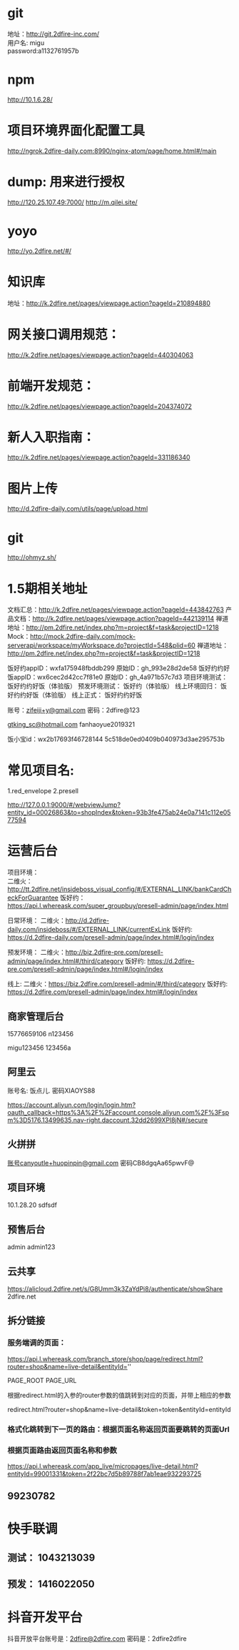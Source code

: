 # git
地址：http://git.2dfire-inc.com/  
用户名: migu  
password:a1132761957b  

# npm
http://10.1.6.28/

# 项目环境界面化配置工具 
http://ngrok.2dfire-daily.com:8990/nginx-atom/page/home.html#/main

# dump: 用来进行授权
http://120.25.107.49:7000/
http://m.qilei.site/

# yoyo
http://yo.2dfire.net/#/

# 知识库
地址：http://k.2dfire.net/pages/viewpage.action?pageId=210894880


# 网关接口调用规范： 
http://k.2dfire.net/pages/viewpage.action?pageId=440304063

# 前端开发规范：
http://k.2dfire.net/pages/viewpage.action?pageId=204374072

# 新人入职指南：
http://k.2dfire.net/pages/viewpage.action?pageId=331186340

# 图片上传 
http://d.2dfire-daily.com/utils/page/upload.html

# git
http://ohmyz.sh/

# 1.5期相关地址
文档汇总：http://k.2dfire.net/pages/viewpage.action?pageId=443842763
产品文档：http://k.2dfire.net/pages/viewpage.action?pageId=442139114
禅道地址：http://pm.2dfire.net/index.php?m=project&f=task&projectID=1218
Mock：http://mock.2dfire-daily.com/mock-serverapi/workspace/myWorkspace.do?projectId=548&plid=60
禅道地址：http://pm.2dfire.net/index.php?m=project&f=task&projectID=1218

饭好约appID：wxfa175948fbddb299
原始ID：gh_993e28d2de58
饭好约约好饭appID：wx6cec2d42cc7f81e0
原始ID：gh_4a971b57c7d3
项目环境测试： 饭好约约好饭（体验版）
预发环境测试： 饭好约（体验版）
线上环境回归： 饭好约约好饭（体验版）
线上正式：    饭好约约好饭


账号：zifeiji+y@gmail.com  密码：2dfire@123

gtking_sc@hotmail.com
fanhaoyue2019321

饭小宝id：wx2b17693f46728144
5c518de0ed0409b040973d3ae295753b

# 常见项目名:
1.red_envelope
2.presell

http://127.0.0.1:9000/#/webviewJump?entity_id=00026863&to=shopIndex&token=93b3fe475ab24e0a7141c112e0577594

# 运营后台
项目环境：  
	二维火：http://tt.2dfire.net/insideboss_visual_config/#/EXTERNAL_LINK/bankCardCheckForGuarantee
	饭好约：https://api.l.whereask.com/super_groupbuy/presell-admin/page/index.html

日常环境：
	二维火：http://d.2dfire-daily.com/insideboss/#/EXTERNAL_LINK/currentExLink
	饭好约: https://d.2dfire-daily.com/presell-admin/page/index.html#/login/index

预发环境：
	二维火：http://biz.2dfire-pre.com/presell-admin/page/index.html#/third/category
	饭好约: https://d.2dfire-pre.com/presell-admin/page/index.html#/login/index

线上:
	二维火：https://biz.2dfire.com/presell-admin/#/third/category
	饭好约: https://d.2dfire.com/presell-admin/page/index.html#/login/index

## 商家管理后台
15776659106
n123456

migu123456
123456a

## 阿里云
账号名: 饭点儿. 密码XIAOYS88

https://account.aliyun.com/login/login.htm?oauth_callback=https%3A%2F%2Faccount.console.aliyun.com%2F%3Fspm%3D5176.13499635.nav-right.daccount.32dd2699XPl8jN#/secure

## 火拼拼
账号canyoutle+huopinpin@gmail.com
密码CB8dgqAa65pwvF@

## 项目环境
10.1.28.20
sdfsdf


## 预售后台
admin
admin123

## 云共享
https://alicloud.2dfire.net/s/G8Umm3k3ZaYdPi8/authenticate/showShare
2dfire.net

## 拆分链接

### 服务端调的页面：
https://api.l.whereask.com/branch_store/shop/page/redirect.html?router=shop&name=live-detail&entityId=''

PAGE_ROOT
PAGE_URL



根据redirect.html的入参的router参数的值跳转到对应的页面，并带上相应的参数

redirect.html?router=shop&name=live-detail&token=token&entityId=entityId

### 格式化跳转到下一页的路由：根据页面名称返回页面要跳转的页面Url
### 根据页面路由返回页面名称和参数

https://api.l.whereask.com/app_live/micropages/live-detail.html?entityId=99001331&token=2f22bc7d5b89788f7ab1eae932293725

## 99230782

# 快手联调

## 测试： 1043213039
## 预发： 1416022050

# 抖音开发平台
抖音开放平台账号是：2dfire@2dfire.com
密码是：2dfire2dfire







